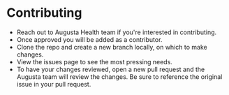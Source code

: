 # Contributing
- Reach out to Augusta Health team if you're interested in contributing.
- Once approved you will be added as a contributor.
- Clone the repo and create a new branch locally, on which to make changes.
- View the issues page to see the most pressing needs.
- To have your changes reviewed, open a new pull request and the Augusta team will review the changes. Be sure to reference the original issue in your pull request.
